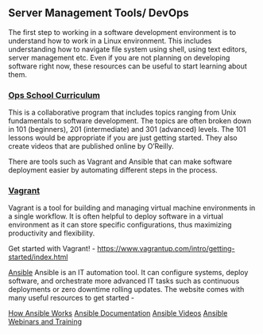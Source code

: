 ## Server Management Tools/ DevOps

The first step to working in a software development environment is to understand how to work in a Linux environment. This includes understanding how to navigate file system using shell, using text editors, server management etc. Even if you are not planning on developing software right now, these resources can be useful to start learning about them. 

### [Ops School Curriculum](http://www.opsschool.org/en/latest/index.html)
This is a collaborative program that includes topics ranging from Unix fundamentals to software development. The topics are often broken down in 101 (beginners), 201 (intermediate) and 301 (advanced) levels. The 101 lessons would be appropriate if you are just getting started. They also create videos that are published online by O’Reilly. 

There are tools such as Vagrant and Ansible that can make software deployment easier by automating different steps in the process. 


### [Vagrant](https://www.vagrantup.com/intro/index.html)
Vagrant is a tool for building and managing virtual machine environments in a single workflow. It is often helpful to deploy software in a virtual environment as it can store specific configurations, thus maximizing productivity and flexibility.

Get started with Vagrant! - <https://www.vagrantup.com/intro/getting-started/index.html>


[Ansible](https://www.ansible.com/)
Ansible is an IT automation tool. It can configure systems, deploy software, and orchestrate more advanced IT tasks such as continuous deployments or zero downtime rolling updates. The website comes with many useful resources to get started -

[How Ansible Works](https://www.ansible.com/how-ansible-works)
[Ansible Documentation](http://docs.ansible.com/ansible/latest/index.html)
[Ansible Videos](https://www.ansible.com/videos)
[Ansible Webinars and Training](https://www.ansible.com/webinars-training) 


